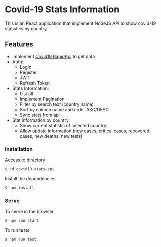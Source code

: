# Covid-19 Stats Information

This is an React application that implement NodeJS API to show covid-19 statistics by country. 

## Features
- Implement [Covid19 RapidApi](https://rapidapi.com/api-sports/api/covid-193) to get data
- Auth:
  - Login
  - Register
  - JWT
  - Refresh Token
- Stats Information:
  - List all
  - Implement Pagination
  - Filter by search text (country name)
  - Sort by column name and order ASC/DESC
  - Sync stats from api
- Stat information by country
  - Show current statistic of selected country.
  - Allow update information (new cases, critical cases, recovered cases, new deaths, new tests)

### Installation

Access to directory

```sh
$ cd covid19-stats-api
```

Install the dependencies

```sh
$ npm install
```

### Serve

To serve in the browser

```sh
$ npm run start
```

To run tests

```sh
$ npm run test
```
